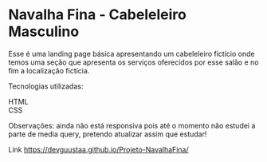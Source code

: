 # Navalha Fina - Cabeleleiro Masculino

Esse é uma landing page básica apresentando um cabeleleiro fictício onde temos uma seção que apresenta os serviços oferecidos por esse salão e no fim a localização fictícia.

Tecnologias utilizadas: 

HTML <br>
CSS

Observações: ainda não está responsiva pois até o momento não estudei a parte de media query, pretendo atualizar assim que estudar!

Link https://devguustaa.github.io/Projeto-NavalhaFina/

